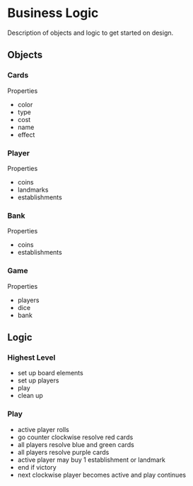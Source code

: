# Business Logic

Description of objects and logic to get started on design.

## Objects

### Cards

Properties

- color
- type
- cost
- name
- effect

### Player

Properties

- coins
- landmarks
- establishments

### Bank

Properties

- coins
- establishments

### Game

Properties

- players
- dice
- bank

## Logic

### Highest Level

- set up board elements
- set up players
- play
- clean up

### Play

- active player rolls
- go counter clockwise resolve red cards
- all players resolve blue and green cards
- all players resolve purple cards
- active player may buy 1 establishment or landmark
- end if victory
- next clockwise player becomes active and play continues
